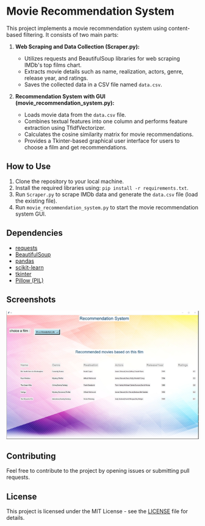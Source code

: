 # Movie Recommendation System

This project implements a movie recommendation system using content-based filtering. It consists of two main parts:

1. **Web Scraping and Data Collection (Scraper.py):**
   - Utilizes requests and BeautifulSoup libraries for web scraping IMDb's top films chart.
   - Extracts movie details such as name, realization, actors, genre, release year, and ratings.
   - Saves the collected data in a CSV file named `data.csv`.

2. **Recommendation System with GUI (movie_recommendation_system.py):**
   - Loads movie data from the `data.csv` file.
   - Combines textual features into one column and performs feature extraction using TfidfVectorizer.
   - Calculates the cosine similarity matrix for movie recommendations.
   - Provides a Tkinter-based graphical user interface for users to choose a film and get recommendations.

## How to Use

1. Clone the repository to your local machine.
2. Install the required libraries using: `pip install -r requirements.txt`.
3. Run `Scraper.py` to scrape IMDb data and generate the `data.csv` file (load the existing file).
4. Run `movie_recommendation_system.py` to start the movie recommendation system GUI.

## Dependencies

- [requests](https://docs.python-requests.org/en/master/)
- [BeautifulSoup](https://www.crummy.com/software/BeautifulSoup/)
- [pandas](https://pandas.pydata.org/)
- [scikit-learn](https://scikit-learn.org/)
- [tkinter](https://docs.python.org/3/library/tkinter.html)
- [Pillow (PIL)](https://pillow.readthedocs.io/)

## Screenshots

![Alt text](Example.png)

## Contributing

Feel free to contribute to the project by opening issues or submitting pull requests.

## License

This project is licensed under the MIT License - see the [LICENSE](LICENSE) file for details.
